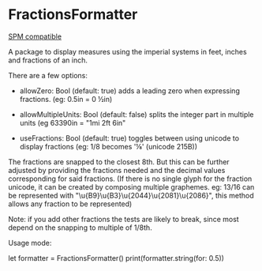 # FractionsFormatter
[SPM compatible](https://img.shields.io/badge/SPM-compatible-blue)

A package to display measures using the imperial systems in feet, inches and fractions of an inch.

There are a few options:
  
* allowZero: Bool (default: true) adds a leading zero when expressing fractions. (eg: 0.5in = 0 ½in)

* allowMultipleUnits: Bool (default: false) splits the integer part in multiple units (eg 63390in = "1mi 2ft 6in" 

* useFractions: Bool (default: true) toggles between using unicode to display fractions (eg: 1/8 becomes '⅛' (unicode 215B))

The fractions are snapped to the closest 8th. But this can be further adjusted by providing the fractions needed and the decimal values corresponding for said fractions. (If there is no single glyph for the fraction unicode, it can be created by composing multiple graphemes. eg: 13/16 can be represented with "\u{B9}\u{B3}\u{2044}\u{2081}\u{2086}", this method allows any fraction to be represented)

Note: if you add other fractions the tests are likely to break, since most depend on the snapping to multiple of 1/8th.

Usage mode:

let formatter = FractionsFormatter()
print(formatter.string(for: 0.5))

